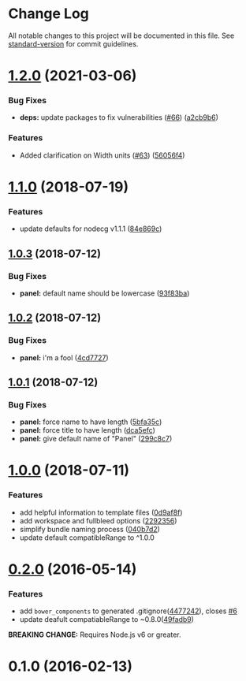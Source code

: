 # Change Log

All notable changes to this project will be documented in this file. See [standard-version](https://github.com/conventional-changelog/standard-version) for commit guidelines.

<a name="1.2.0"></a>
# [1.2.0](https://github.com/nodecg/generator-nodecg/compare/v1.1.0...v1.2.0) (2021-03-06)


### Bug Fixes

* **deps:** update packages to fix vulnerabilities ([#66](https://github.com/nodecg/generator-nodecg/issues/66)) ([a2cb9b6](https://github.com/nodecg/generator-nodecg/commit/a2cb9b6))


### Features

* Added clarification on Width units ([#63](https://github.com/nodecg/generator-nodecg/issues/63)) ([56056f4](https://github.com/nodecg/generator-nodecg/commit/56056f4))



<a name="1.1.0"></a>
# [1.1.0](https://github.com/nodecg/generator-nodecg/compare/v1.0.3...v1.1.0) (2018-07-19)


### Features

* update defaults for nodecg v1.1.1 ([84e869c](https://github.com/nodecg/generator-nodecg/commit/84e869c))



<a name="1.0.3"></a>
## [1.0.3](https://github.com/nodecg/generator-nodecg/compare/v1.0.2...v1.0.3) (2018-07-12)


### Bug Fixes

* **panel:** default name should be lowercase ([93f83ba](https://github.com/nodecg/generator-nodecg/commit/93f83ba))



<a name="1.0.2"></a>
## [1.0.2](https://github.com/nodecg/generator-nodecg/compare/v1.0.1...v1.0.2) (2018-07-12)


### Bug Fixes

* **panel:** i'm a fool ([4cd7727](https://github.com/nodecg/generator-nodecg/commit/4cd7727))



<a name="1.0.1"></a>
## [1.0.1](https://github.com/nodecg/generator-nodecg/compare/v1.0.0...v1.0.1) (2018-07-12)


### Bug Fixes

* **panel:** force name to have length ([5bfa35c](https://github.com/nodecg/generator-nodecg/commit/5bfa35c))
* **panel:** force title to have length ([dca5efc](https://github.com/nodecg/generator-nodecg/commit/dca5efc))
* **panel:** give default name of "Panel" ([299c8c7](https://github.com/nodecg/generator-nodecg/commit/299c8c7))



<a name="1.0.0"></a>
# [1.0.0](https://github.com/nodecg/generator-nodecg/compare/v0.2.0...v1.0.0) (2018-07-11)


### Features

* add helpful information to template files ([0d9af8f](https://github.com/nodecg/generator-nodecg/commit/0d9af8f))
* add workspace and fullbleed options ([2292356](https://github.com/nodecg/generator-nodecg/commit/2292356))
* simplify bundle naming process ([040b7d2](https://github.com/nodecg/generator-nodecg/commit/040b7d2))
* update default compatibleRange to ^1.0.0



<a name="0.2.0"></a>
# [0.2.0](https://github.com/nodecg/generator-nodecg/compare/v0.1.0...v0.2.0) (2016-05-14)


### Features

* add `bower_components` to generated .gitignore([4477242](https://github.com/nodecg/generator-nodecg/commit/4477242)), closes [#6](https://github.com/nodecg/generator-nodecg/issues/6)
* update deafult compatiableRange to ~0.8.0([49fadb9](https://github.com/nodecg/generator-nodecg/commit/49fadb9))

**BREAKING CHANGE:** Requires Node.js v6 or greater.


<a name="0.1.0"></a>
# 0.1.0 (2016-02-13)
